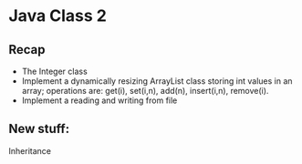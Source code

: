 
# Java Class 2

## Recap

- The Integer class
- Implement a dynamically resizing ArrayList class storing int values in an array; operations are: get(i), set(i,n), add(n), insert(i,n), remove(i).
- Implement a reading and writing from file


## New stuff:
Inheritance
